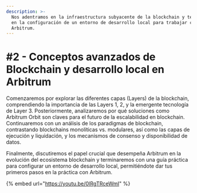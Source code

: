 ```yaml
---
description: >-
  Nos adentramos en la infraestructura subyacente de la blockchain y te guiamos
  en la configuración de un entorno de desarrollo local para trabajar con
  Arbitrum.
---
```


# #2 - Conceptos avanzados de Blockchain y desarrollo local en Arbitrum

Comenzaremos por explorar las diferentes capas (Layers) de la blockchain, comprendiendo la importancia de las Layers 1, 2, y la emergente tecnología de Layer 3. Posteriormente, analizaremos por qué soluciones como Arbitrum Orbit son claves para el futuro de la escalabilidad en blockchain. Continuaremos con un análisis de los paradigmas de blockchain, contrastando blockchains monolíticas vs. modulares, así como las capas de ejecución y liquidación, y los mecanismos de consenso y disponibilidad de datos.

Finalmente, discutiremos el papel crucial que desempeña Arbitrum en la evolución del ecosistema blockchain y terminaremos con una guía práctica para configurar un entorno de desarrollo local, permitiéndote dar tus primeros pasos en la práctica con Arbitrum.

{% embed url="https://youtu.be/0lRgTRceWmI" %}
